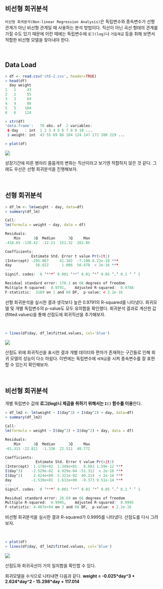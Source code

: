 ## 비선형 회귀분석
`비선형 회귀분석(Non-linear Regression Analysis)`은 독립변수와 종속변수가 선형관계가 아닌 비선형 관계일 때 사용하는 분석 방법이다. 직선이 아닌 곡선 형태의 관계를 가질 수도 있기 때문에 이런 때에는 독립변수에 `로그(log)`나 `거듭제곱` 등을 취해 보면서 적합한 비선형 모델을 찾아내야 한다.

<br>

## Data Load
```r
> df <- read.csv('ch5-2.csv', header=TRUE)
> head(df)
  day weight
1   1     43
2   2     55
3   3     69
4   4     86
5   5    104
6   6    124

> str(df)
'data.frame':	70 obs. of  2 variables:
 $ day   : int  1 2 3 4 5 6 7 8 9 10 ...
 $ weight: int  43 55 69 86 104 124 147 172 200 229 ...
```

```r
> plot(df)
```
![](https://velog.velcdn.com/images/ddoddo/post/fb761528-9100-4408-b523-85efadc20de6/image.png)<br>

성장기간에 따른 병아리 몸뭄게의 변화는 직선이라고 보기엔 적합하지 않은 것 같다. 그래도 우선은 선형 회귀분석을 진행해보자.

<br>

## 선형 회귀분석
```r
> df_lm <- lm(weight ~ day, data=df)
> summary(df_lm)

Call:
lm(formula = weight ~ day, data = df)

Residuals:
    Min      1Q  Median      3Q     Max 
-416.65 -138.42  -12.21  151.32  282.05 

Coefficients:
            Estimate Std. Error t value Pr(>|t|)    
(Intercept) -295.867     41.102  -7.198 6.22e-10 ***
day           56.822      1.006  56.470  < 2e-16 ***
---
Signif. codes:  0 ‘***’ 0.001 ‘**’ 0.01 ‘*’ 0.05 ‘.’ 0.1 ‘ ’ 1

Residual standard error: 170.1 on 68 degrees of freedom
Multiple R-squared:  0.9791,	Adjusted R-squared:  0.9788 
F-statistic:  3189 on 1 and 68 DF,  p-value: < 2.2e-16
```
선형 회귀분석을 실시한 결과 생각보다 높은 0.9791의 R-squared를 나타냈다. 회귀모델 및 개별 독립변수의 p-value도 모두 유의함을 확인했다. 회귀분석 결과로 계산한 값(fitted.values)을 통해 산점도에 회귀직선을 추가해보자.

<br>

```r
> lines(df$day, df_lm$fitted.values, col='blue')
```
![](https://velog.velcdn.com/images/ddoddo/post/43e03b12-6bb6-4738-9ad7-1bacbcacecd6/image.png)<br>

산점도 위에 회귀직선을 표시한 결과 개별 데이터와 편차가 존재하는 구간들로 인해 회귀 모델의 성능이 다소 아쉽다. 이번에는 독립변수에 `세제곱`을 시켜 종속변수를 잘 표현할 수 있는지 확인해보자.

<br>

## 비선형 회귀분석
개별 독립변수 값에 **로그(log)니 제곱을 취하기 위해서는 `I()` 함수를 이용**한다.
```r
> df_lm2 <- lm(weight ~ I(day^3) + I(day^2) + day, data=df)
> summary(df_lm2)

Call:
lm(formula = weight ~ I(day^3) + I(day^2) + day, data = df)

Residuals:
    Min      1Q  Median      3Q     Max 
-61.315 -22.821  -1.336  22.511  48.772 

Coefficients:
              Estimate Std. Error t value Pr(>|t|)    
(Intercept)  1.170e+02  1.348e+01   8.683 1.59e-12 ***
I(day^3)    -2.529e-02  4.929e-04 -51.312  < 2e-16 ***
I(day^2)     2.624e+00  5.321e-02  49.314  < 2e-16 ***
day         -1.530e+01  1.632e+00  -9.373 9.51e-14 ***
---
Signif. codes:  0 ‘***’ 0.001 ‘**’ 0.01 ‘*’ 0.05 ‘.’ 0.1 ‘ ’ 1

Residual standard error: 26.69 on 66 degrees of freedom
Multiple R-squared:  0.9995,	Adjusted R-squared:  0.9995 
F-statistic: 4.407e+04 on 3 and 66 DF,  p-value: < 2.2e-16
```
비선형 회귀분석을 실시한 결과 R-squared가 0.9995를 나타냈다. 산점도를 다시 그려보자.

<br>

```r
> plot(df)
> lines(df$day, df_lm2$fitted.values, col='blue')
```
![](https://velog.velcdn.com/images/ddoddo/post/d2e61cf6-3c43-444a-b15a-d615c9c142ab/image.png)<br>

산점도와 회귀곡선이 거의 일치함을 확인할 수 있다.<br>

회귀모델을 수식으로 나타내면 다음과 같다.
**weight = -0.025\*day^3 + 2.624\*day^2 - 15.298\*day + 117.014**
